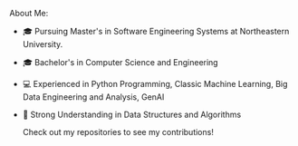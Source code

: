 About Me:
- 🎓 Pursuing Master's in Software Engineering Systems at Northeastern University.
- 🎓 Bachelor's in Computer Science and Engineering
- 💻 Experienced in Python Programming, Classic Machine Learning, Big Data Engineering and Analysis, GenAI
- 🤖 Strong Understanding in Data Structures and Algorithms

  Check out my repositories to see my contributions!
